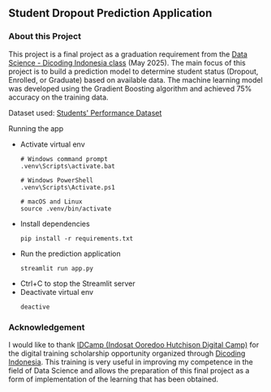 ## Student Dropout Prediction Application

### About this Project
This project is a final project as a graduation requirement from the [Data Science - Dicoding Indonesia class](https://www.dicoding.com/academies/590-belajar-penerapan-data-science) (May 2025). The main focus of this project is to build a prediction model to determine student status (Dropout, Enrolled, or Graduate) based on available data. The machine learning model was developed using the Gradient Boosting algorithm and achieved 75% accuracy on the training data. 

Dataset used: [Students' Performance Dataset](https://github.com/dicodingacademy/dicoding_dataset/blob/main/students_performance/data.csv) 

Running the app
* Activate virtual env
    ```
    # Windows command prompt
    .venv\Scripts\activate.bat

    # Windows PowerShell
    .venv\Scripts\Activate.ps1

    # macOS and Linux
    source .venv/bin/activate
    ````
* Install dependencies
     ```
    pip install -r requirements.txt
    ```
* Run the prediction application
    ```
    streamlit run app.py
    ```
* Ctrl+C to stop the Streamlit server
* Deactivate virtual env
    ```
    deactive
    ```

### Acknowledgement
I would like to thank [IDCamp (Indosat Ooredoo Hutchison Digital Camp)](https://idcamp.ioh.co.id/) for the digital training scholarship opportunity organized through [Dicoding Indonesia](https://www.dicoding.com/). This training is very useful in improving my competence in the field of Data Science and allows the preparation of this final project as a form of implementation of the learning that has been obtained.